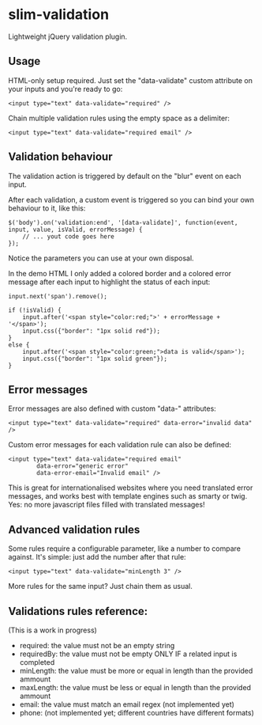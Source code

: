 # slim-validation
Lightweight jQuery validation plugin.

## Usage
HTML-only setup required. Just set the "data-validate" custom attribute on your inputs and you're ready to go:

```
<input type="text" data-validate="required" />
```

Chain multiple validation rules using the empty space as a delimiter:

```
<input type="text" data-validate="required email" />
```

## Validation behaviour
The validation action is triggered by default on the "blur" event on each input.

After each validation, a custom event is triggered so you can bind your own behaviour to it, like this:

```
$('body').on('validation:end', '[data-validate]', function(event, input, value, isValid, errorMessage) {
    // ... yout code goes here
});
```

Notice the parameters you can use at your own disposal.

In the demo HTML I only added a colored border and a colored error message after each input to highlight the status of each input:

```
input.next('span').remove();

if (!isValid) {
    input.after('<span style="color:red;">' + errorMessage + '</span>');
    input.css({"border": "1px solid red"});
}
else {
    input.after('<span style="color:green;">data is valid</span>');
    input.css({"border": "1px solid green"});
}
```

## Error messages
Error messages are also defined with custom "data-" attributes:

```
<input type="text" data-validate="required" data-error="invalid data" />
```

Custom error messages for each validation rule can also be defined:

```
<input type="text" data-validate="required email"
        data-error="generic error"
        data-error-email="Invalid email" />
```

This is great for internationalised websites where you need translated error messages, and works best with template engines such as smarty or twig. Yes: no more javascript files filled with translated messages!

## Advanced validation rules
Some rules require a configurable parameter, like a number to compare against. It's simple: just add the number after that rule:

```
<input type="text" data-validate="minLength 3" />
```

More rules for the same input? Just chain them as usual.


## Validations rules reference:
(This is a work in progress)

- required: the value must not be an empty string
- requiredBy: the value must not be empty ONLY IF a related input is completed
- minLength: the value must be more or equal in length than the provided ammount
- maxLength: the value must be less or equal in length than the provided ammount
- email: the value must match an email regex (not implemented yet)
- phone: (not implemented yet; different countries have different formats)
